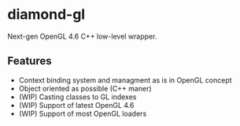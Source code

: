 # diamond-gl

Next-gen OpenGL 4.6 C++ low-level wrapper. 

## Features

- Context binding system and managment as is in OpenGL concept
- Object oriented as possible (C++ maner)
- (WIP) Casting classes to GL indexes
- (WIP) Support of latest OpenGL 4.6
- (WIP) Support of most OpenGL loaders
